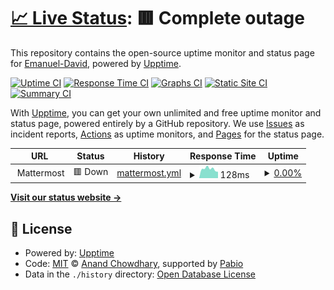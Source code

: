 # [📈 Live Status](https://status.sliceofchat.com): <!--live status--> **🟥 Complete outage**

This repository contains the open-source uptime monitor and status page for [Emanuel-David](https://status.sliceofchat.com), powered by [Upptime](https://github.com/upptime/upptime).

[![Uptime CI](https://github.com/DaveArchetype/sliceofchatstatus/workflows/Uptime%20CI/badge.svg)](https://github.com/DaveArchetype/sliceofchatstatus/actions?query=workflow%3A%22Uptime+CI%22)
[![Response Time CI](https://github.com/DaveArchetype/sliceofchatstatus/workflows/Response%20Time%20CI/badge.svg)](https://github.com/DaveArchetype/sliceofchatstatus/actions?query=workflow%3A%22Response+Time+CI%22)
[![Graphs CI](https://github.com/DaveArchetype/sliceofchatstatus/workflows/Graphs%20CI/badge.svg)](https://github.com/DaveArchetype/sliceofchatstatus/actions?query=workflow%3A%22Graphs+CI%22)
[![Static Site CI](https://github.com/DaveArchetype/sliceofchatstatus/workflows/Static%20Site%20CI/badge.svg)](https://github.com/DaveArchetype/sliceofchatstatus/actions?query=workflow%3A%22Static+Site+CI%22)
[![Summary CI](https://github.com/DaveArchetype/sliceofchatstatus/workflows/Summary%20CI/badge.svg)](https://github.com/DaveArchetype/sliceofchatstatus/actions?query=workflow%3A%22Summary+CI%22)

With [Upptime](https://upptime.js.org), you can get your own unlimited and free uptime monitor and status page, powered entirely by a GitHub repository. We use [Issues](https://github.com/DaveArchetype/sliceofchatstatus/issues) as incident reports, [Actions](https://github.com/DaveArchetype/sliceofchatstatus/actions) as uptime monitors, and [Pages](https://status.sliceofchat.com) for the status page.

<!--start: status pages-->
<!-- This summary is generated by Upptime (https://github.com/upptime/upptime) -->
<!-- Do not edit this manually, your changes will be overwritten -->
<!-- prettier-ignore -->
| URL | Status | History | Response Time | Uptime |
| --- | ------ | ------- | ------------- | ------ |
| <img alt="" src="https://icons.duckduckgo.com/ip3/null.ico" height="13"> Mattermost | 🟥 Down | [mattermost.yml](https://github.com/DaveArchetype/sliceofchatstatus/commits/HEAD/history/mattermost.yml) | <details><summary><img alt="Response time graph" src="./graphs/mattermost/response-time-week.png" height="20"> 128ms</summary><br><a href="https://status.sliceofchat.com/history/mattermost"><img alt="Response time 617" src="https://img.shields.io/endpoint?url=https%3A%2F%2Fraw.githubusercontent.com%2FDaveArchetype%2Fsliceofchatstatus%2FHEAD%2Fapi%2Fmattermost%2Fresponse-time.json"></a><br><a href="https://status.sliceofchat.com/history/mattermost"><img alt="24-hour response time 89" src="https://img.shields.io/endpoint?url=https%3A%2F%2Fraw.githubusercontent.com%2FDaveArchetype%2Fsliceofchatstatus%2FHEAD%2Fapi%2Fmattermost%2Fresponse-time-day.json"></a><br><a href="https://status.sliceofchat.com/history/mattermost"><img alt="7-day response time 128" src="https://img.shields.io/endpoint?url=https%3A%2F%2Fraw.githubusercontent.com%2FDaveArchetype%2Fsliceofchatstatus%2FHEAD%2Fapi%2Fmattermost%2Fresponse-time-week.json"></a><br><a href="https://status.sliceofchat.com/history/mattermost"><img alt="30-day response time 127" src="https://img.shields.io/endpoint?url=https%3A%2F%2Fraw.githubusercontent.com%2FDaveArchetype%2Fsliceofchatstatus%2FHEAD%2Fapi%2Fmattermost%2Fresponse-time-month.json"></a><br><a href="https://status.sliceofchat.com/history/mattermost"><img alt="1-year response time 617" src="https://img.shields.io/endpoint?url=https%3A%2F%2Fraw.githubusercontent.com%2FDaveArchetype%2Fsliceofchatstatus%2FHEAD%2Fapi%2Fmattermost%2Fresponse-time-year.json"></a></details> | <details><summary><a href="https://status.sliceofchat.com/history/mattermost">0.00%</a></summary><a href="https://status.sliceofchat.com/history/mattermost"><img alt="All-time uptime 24.64%" src="https://img.shields.io/endpoint?url=https%3A%2F%2Fraw.githubusercontent.com%2FDaveArchetype%2Fsliceofchatstatus%2FHEAD%2Fapi%2Fmattermost%2Fuptime.json"></a><br><a href="https://status.sliceofchat.com/history/mattermost"><img alt="24-hour uptime 0.00%" src="https://img.shields.io/endpoint?url=https%3A%2F%2Fraw.githubusercontent.com%2FDaveArchetype%2Fsliceofchatstatus%2FHEAD%2Fapi%2Fmattermost%2Fuptime-day.json"></a><br><a href="https://status.sliceofchat.com/history/mattermost"><img alt="7-day uptime 0.00%" src="https://img.shields.io/endpoint?url=https%3A%2F%2Fraw.githubusercontent.com%2FDaveArchetype%2Fsliceofchatstatus%2FHEAD%2Fapi%2Fmattermost%2Fuptime-week.json"></a><br><a href="https://status.sliceofchat.com/history/mattermost"><img alt="30-day uptime 0.00%" src="https://img.shields.io/endpoint?url=https%3A%2F%2Fraw.githubusercontent.com%2FDaveArchetype%2Fsliceofchatstatus%2FHEAD%2Fapi%2Fmattermost%2Fuptime-month.json"></a><br><a href="https://status.sliceofchat.com/history/mattermost"><img alt="1-year uptime 24.64%" src="https://img.shields.io/endpoint?url=https%3A%2F%2Fraw.githubusercontent.com%2FDaveArchetype%2Fsliceofchatstatus%2FHEAD%2Fapi%2Fmattermost%2Fuptime-year.json"></a></details>

<!--end: status pages-->

[**Visit our status website →**](https://status.sliceofchat.com)

## 📄 License

- Powered by: [Upptime](https://github.com/upptime/upptime)
- Code: [MIT](./LICENSE) © [Anand Chowdhary](https://anandchowdhary.com), supported by [Pabio](https://pabio.com)
- Data in the `./history` directory: [Open Database License](https://opendatacommons.org/licenses/odbl/1-0/)
